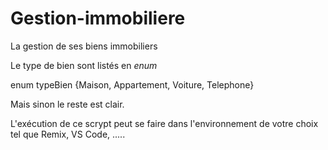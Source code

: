 # Gestion-immobiliere

La gestion de ses biens immobiliers

Le type de bien sont listés en *enum*

  enum typeBien {Maison, Appartement, Voiture, Telephone}


Mais sinon le reste est clair. 

L'exécution de ce scrypt peut se faire dans l'environnement de votre choix tel que Remix, VS Code, .....
